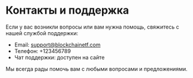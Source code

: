 # Контакты и поддержка

Если у вас возникли вопросы или вам нужна помощь, свяжитесь с нашей службой поддержки:

- Email: support@blockchainetf.com
- Телефон: +123456789
- Чат поддержки: доступен на сайте

Мы всегда рады помочь вам с любыми вопросами и предложениями.
